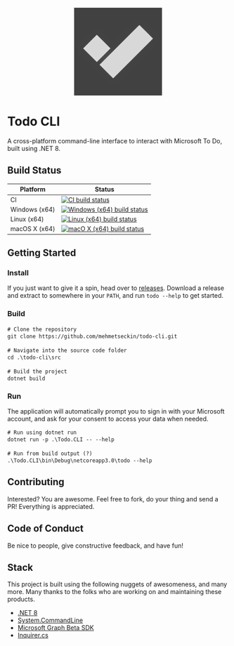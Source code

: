 <p align="center">
    <img 
        src="./assets/logo.png"
        width="200"
        height="200"
    />
</p>

# Todo CLI

A cross-platform command-line interface to interact with Microsoft To Do, built using .NET 8.

## Build Status

| Platform | Status |
| ------ | ------------ |
| CI | [![CI build status](https://dev.azure.com/mtseckin/todo-cli/_apis/build/status/CI)](https://dev.azure.com/mtseckin/todo-cli/_build/latest?definitionId=1) |
| Windows (x64) | [![Windows (x64) build status](https://dev.azure.com/mtseckin/todo-cli/_apis/build/status/CD?stageName=win_x64)](https://dev.azure.com/mtseckin/todo-cli/_build/latest?definitionId=5) |
| Linux (x64) | [![Linux (x64) build status](https://dev.azure.com/mtseckin/todo-cli/_apis/build/status/CD?stageName=linux_x64)](https://dev.azure.com/mtseckin/todo-cli/_build/latest?definitionId=5) |
| macOS X (x64) | [![macO X (x64) build status](https://dev.azure.com/mtseckin/todo-cli/_apis/build/status/CD?stageName=osx_x64)](https://dev.azure.com/mtseckin/todo-cli/_build/latest?definitionId=5) |

## Getting Started

### Install

If you just want to give it a spin, head over to [releases](https://github.com/mehmetseckin/todo-cli/releases/). Download a release and extract to somewhere in your `PATH`, and run `todo --help` to get started.

### Build

```
# Clone the repository
git clone https://github.com/mehmetseckin/todo-cli.git

# Navigate into the source code folder
cd .\todo-cli\src

# Build the project
dotnet build
```

### Run

The application will automatically prompt you to sign in with your Microsoft account, and ask for your consent to access your data when needed.

```
# Run using dotnet run
dotnet run -p .\Todo.CLI -- --help

# Run from build output (?)
.\Todo.CLI\bin\Debug\netcoreapp3.0\todo --help
```

## Contributing

Interested? You are awesome. Feel free to fork, do your thing and send a PR! Everything is appreciated.

## Code of Conduct

Be nice to people, give constructive feedback, and have fun!

## Stack

This project is built using the following nuggets of awesomeness, and many more. Many thanks to the folks who are working on and maintaining these products.

- [.NET 8](https://github.com/dotnet/core)
- [System.CommandLine](https://github.com/dotnet/command-line-api)
- [Microsoft Graph Beta SDK](https://github.com/microsoftgraph/msgraph-beta-sdk-dotnet)
- [Inquirer.cs](https://github.com/hayer/Inquirer.cs)

